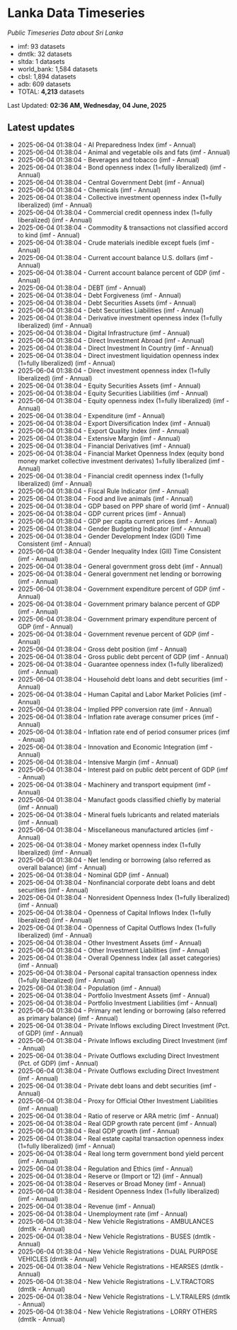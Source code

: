 # Lanka Data Timeseries
*Public Timeseries Data about Sri Lanka*

* imf: 93 datasets
* dmtlk: 32 datasets
* sltda: 1 datasets
* world_bank: 1,584 datasets
* cbsl: 1,894 datasets
* adb: 609 datasets
* TOTAL: **4,213** datasets

Last Updated: **02:36 AM, Wednesday, 04 June, 2025**

## Latest updates

* 2025-06-04 01:38:04 - AI Preparedness Index (imf - Annual)
* 2025-06-04 01:38:04 - Animal and vegetable oils and fats (imf - Annual)
* 2025-06-04 01:38:04 - Beverages and tobacco (imf - Annual)
* 2025-06-04 01:38:04 - Bond openness index (1=fully liberalized) (imf - Annual)
* 2025-06-04 01:38:04 - Central Government Debt (imf - Annual)
* 2025-06-04 01:38:04 - Chemicals (imf - Annual)
* 2025-06-04 01:38:04 - Collective investment openness index (1=fully liberalized) (imf - Annual)
* 2025-06-04 01:38:04 - Commercial credit openness index (1=fully liberalized) (imf - Annual)
* 2025-06-04 01:38:04 - Commodity & transactions not classified accord to kind (imf - Annual)
* 2025-06-04 01:38:04 - Crude materials inedible except fuels (imf - Annual)
* 2025-06-04 01:38:04 - Current account balance U.S. dollars (imf - Annual)
* 2025-06-04 01:38:04 - Current account balance percent of GDP (imf - Annual)
* 2025-06-04 01:38:04 - DEBT (imf - Annual)
* 2025-06-04 01:38:04 - Debt Forgiveness (imf - Annual)
* 2025-06-04 01:38:04 - Debt Securities Assets (imf - Annual)
* 2025-06-04 01:38:04 - Debt Securities Liabilities (imf - Annual)
* 2025-06-04 01:38:04 - Derivative investment openness index (1=fully liberalized) (imf - Annual)
* 2025-06-04 01:38:04 - Digital Infrastructure (imf - Annual)
* 2025-06-04 01:38:04 - Direct Investment Abroad (imf - Annual)
* 2025-06-04 01:38:04 - Direct Investment In Country (imf - Annual)
* 2025-06-04 01:38:04 - Direct investment liquidation openness index (1=fully liberalized) (imf - Annual)
* 2025-06-04 01:38:04 - Direct investment openness index (1=fully liberalized) (imf - Annual)
* 2025-06-04 01:38:04 - Equity Securities Assets (imf - Annual)
* 2025-06-04 01:38:04 - Equity Securities Liabilities (imf - Annual)
* 2025-06-04 01:38:04 - Equity openness index (1=fully liberalized) (imf - Annual)
* 2025-06-04 01:38:04 - Expenditure (imf - Annual)
* 2025-06-04 01:38:04 - Export Diversification Index (imf - Annual)
* 2025-06-04 01:38:04 - Export Quality Index (imf - Annual)
* 2025-06-04 01:38:04 - Extensive Margin (imf - Annual)
* 2025-06-04 01:38:04 - Financial Derivatives (imf - Annual)
* 2025-06-04 01:38:04 - Financial Market Openness Index (equity bond money market collective investment derivates) 1=fully liberalized (imf - Annual)
* 2025-06-04 01:38:04 - Financial credit openness index (1=fully liberalized) (imf - Annual)
* 2025-06-04 01:38:04 - Fiscal Rule Indicator (imf - Annual)
* 2025-06-04 01:38:04 - Food and live animals (imf - Annual)
* 2025-06-04 01:38:04 - GDP based on PPP share of world (imf - Annual)
* 2025-06-04 01:38:04 - GDP current prices (imf - Annual)
* 2025-06-04 01:38:04 - GDP per capita current prices (imf - Annual)
* 2025-06-04 01:38:04 - Gender Budgeting Indicator (imf - Annual)
* 2025-06-04 01:38:04 - Gender Development Index (GDI) Time Consistent (imf - Annual)
* 2025-06-04 01:38:04 - Gender Inequality Index (GII) Time Consistent (imf - Annual)
* 2025-06-04 01:38:04 - General government gross debt (imf - Annual)
* 2025-06-04 01:38:04 - General government net lending or borrowing (imf - Annual)
* 2025-06-04 01:38:04 - Government expenditure percent of GDP (imf - Annual)
* 2025-06-04 01:38:04 - Government primary balance percent of GDP (imf - Annual)
* 2025-06-04 01:38:04 - Government primary expenditure percent of GDP (imf - Annual)
* 2025-06-04 01:38:04 - Government revenue percent of GDP (imf - Annual)
* 2025-06-04 01:38:04 - Gross debt position (imf - Annual)
* 2025-06-04 01:38:04 - Gross public debt percent of GDP (imf - Annual)
* 2025-06-04 01:38:04 - Guarantee openness index (1=fully liberalized) (imf - Annual)
* 2025-06-04 01:38:04 - Household debt loans and debt securities (imf - Annual)
* 2025-06-04 01:38:04 - Human Capital and Labor Market Policies (imf - Annual)
* 2025-06-04 01:38:04 - Implied PPP conversion rate (imf - Annual)
* 2025-06-04 01:38:04 - Inflation rate average consumer prices (imf - Annual)
* 2025-06-04 01:38:04 - Inflation rate end of period consumer prices (imf - Annual)
* 2025-06-04 01:38:04 - Innovation and Economic Integration (imf - Annual)
* 2025-06-04 01:38:04 - Intensive Margin (imf - Annual)
* 2025-06-04 01:38:04 - Interest paid on public debt percent of GDP (imf - Annual)
* 2025-06-04 01:38:04 - Machinery and transport equipment (imf - Annual)
* 2025-06-04 01:38:04 - Manufact goods classified chiefly by material (imf - Annual)
* 2025-06-04 01:38:04 - Mineral fuels lubricants and related materials (imf - Annual)
* 2025-06-04 01:38:04 - Miscellaneous manufactured articles (imf - Annual)
* 2025-06-04 01:38:04 - Money market openness index (1=fully liberalized) (imf - Annual)
* 2025-06-04 01:38:04 - Net lending or borrowing (also referred as overall balance) (imf - Annual)
* 2025-06-04 01:38:04 - Nominal GDP (imf - Annual)
* 2025-06-04 01:38:04 - Nonfinancial corporate debt loans and debt securities (imf - Annual)
* 2025-06-04 01:38:04 - Nonresident Openness Index (1=fully liberalized) (imf - Annual)
* 2025-06-04 01:38:04 - Openness of Capital Inflows Index (1=fully liberalized) (imf - Annual)
* 2025-06-04 01:38:04 - Openness of Capital Outflows Index (1=fully liberalized) (imf - Annual)
* 2025-06-04 01:38:04 - Other Investment Assets (imf - Annual)
* 2025-06-04 01:38:04 - Other Investment Liabilities (imf - Annual)
* 2025-06-04 01:38:04 - Overall Openness Index (all asset categories) (imf - Annual)
* 2025-06-04 01:38:04 - Personal capital transaction openness index (1=fully liberalized) (imf - Annual)
* 2025-06-04 01:38:04 - Population (imf - Annual)
* 2025-06-04 01:38:04 - Portfolio Investment Assets (imf - Annual)
* 2025-06-04 01:38:04 - Portfolio Investment Liabilities (imf - Annual)
* 2025-06-04 01:38:04 - Primary net lending or borrowing (also referred as primary balance) (imf - Annual)
* 2025-06-04 01:38:04 - Private Inflows excluding Direct Investment (Pct. of GDP) (imf - Annual)
* 2025-06-04 01:38:04 - Private Inflows excluding Direct Investment (imf - Annual)
* 2025-06-04 01:38:04 - Private Outflows excluding Direct Investment (Pct. of GDP) (imf - Annual)
* 2025-06-04 01:38:04 - Private Outflows excluding Direct Investment (imf - Annual)
* 2025-06-04 01:38:04 - Private debt loans and debt securities (imf - Annual)
* 2025-06-04 01:38:04 - Proxy for Official Other Investment Liabilities (imf - Annual)
* 2025-06-04 01:38:04 - Ratio of reserve or ARA metric (imf - Annual)
* 2025-06-04 01:38:04 - Real GDP growth rate percent (imf - Annual)
* 2025-06-04 01:38:04 - Real GDP growth (imf - Annual)
* 2025-06-04 01:38:04 - Real estate capital transaction openness index (1=fully liberalized) (imf - Annual)
* 2025-06-04 01:38:04 - Real long term government bond yield percent (imf - Annual)
* 2025-06-04 01:38:04 - Regulation and Ethics (imf - Annual)
* 2025-06-04 01:38:04 - Reserve or (Import or 12) (imf - Annual)
* 2025-06-04 01:38:04 - Reserves or Broad Money (imf - Annual)
* 2025-06-04 01:38:04 - Resident Openness Index (1=fully liberalized) (imf - Annual)
* 2025-06-04 01:38:04 - Revenue (imf - Annual)
* 2025-06-04 01:38:04 - Unemployment rate (imf - Annual)
* 2025-06-04 01:38:04 - New Vehicle Registrations - AMBULANCES (dmtlk - Annual)
* 2025-06-04 01:38:04 - New Vehicle Registrations - BUSES (dmtlk - Annual)
* 2025-06-04 01:38:04 - New Vehicle Registrations - DUAL PURPOSE VEHICLES (dmtlk - Annual)
* 2025-06-04 01:38:04 - New Vehicle Registrations - HEARSES (dmtlk - Annual)
* 2025-06-04 01:38:04 - New Vehicle Registrations - L.V.TRACTORS (dmtlk - Annual)
* 2025-06-04 01:38:04 - New Vehicle Registrations - L.V.TRAILERS (dmtlk - Annual)
* 2025-06-04 01:38:04 - New Vehicle Registrations - LORRY OTHERS (dmtlk - Annual)